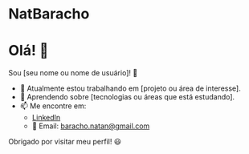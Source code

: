 # NatBaracho
# Olá! 👋

Sou [seu nome ou nome de usuário]! 🚀

- 🔭 Atualmente estou trabalhando em [projeto ou área de interesse].
- 🌱 Aprendendo sobre [tecnologias ou áreas que está estudando].
- 📫 Me encontre em:
  - [LinkedIn](https://www.linkedin.com/in/nat%C3%A3-baracho-7a997934a/)
  - 📧 Email: baracho.natan@gmail.com

Obrigado por visitar meu perfil! 😃
